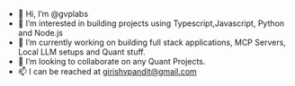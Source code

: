 - 👋 Hi, I’m @gvplabs
- 👀 I’m interested in building projects using Typescript,Javascript, Python and Node.js
- 🌱 I’m currently working on building full stack applications, MCP Servers, Local LLM setups and Quant stuff.
- 💞️ I’m looking to collaborate on any Quant Projects.
- 📫 I can be reached at girishvpandit@gmail.com

<!---
gvplabs/gvplabs is a ✨ special ✨ repository because its `README.md` (this file) appears on your GitHub profile.
You can click the Preview link to take a look at your changes.
--->
